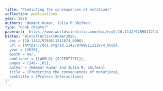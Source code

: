 ```yaml
---
title: "Predicting the consequences of mutations"
collection: publications
year: 2020
authors: 'Hemant Kumar, Julia M Shifman'
type: "book chapter"
paperurl: 'https://www.worldscientific.com/doi/epdf/10.1142/9789811211874_0006'
bibtex: "@incollection{Kumar2020,
  doi = {10.1142/9789811211874_0006},
  url = {https://doi.org/10.1142/9789811211874_0006},
  year = {2020},
  month = mar,
  publisher = {{WORLD} {SCIENTIFIC}},
  pages = {145--165},
  author = {Hemant Kumar and Julia M. Shifman},
  title = {Predicting the consequences of mutations},
  booktitle = {Protein Interactions}
}"
---
```

